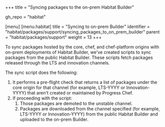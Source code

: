 +++
title = "Syncing packages to the on-prem Habitat Builder"

gh_repo = "habitat"

[menu]
  [menu.habitat]
    title = "Syncing to on-prem Builder"
    identifier = "habitat/packages/support/syncing_packages_to_on_prem_builder"
    parent = "habitat/packages/support"
    weight = 13
+++

To sync packages hosted by the core, chef, and chef-platform origins with on-prem deployments of Habitat Builder,
we've created scripts to sync packages from the public Habitat Builder.
These scripts fetch packages released through the LTS and innovation channels.

The sync script does the following:

1. It performs a pre-flight check that returns a list of packages under the core origin for that channel (for example, LTS-YYYY or Innovation-YYYY) that aren't created or maintained by Progress Chef.
1. If proceeding with the script:
   1. Those packages are demoted to the unstable channel.
   1. Packages are downloaded from the channel specified (for example, LTS-YYYY or Innovation-YYYY) from the public Habitat Builder and uploaded to the on-prem Builder.

